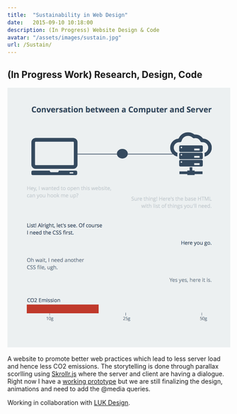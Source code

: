 ```yaml
---
title:  "Sustainability in Web Design"
date:   2015-09-10 10:18:00
description: (In Progress) Website Design & Code
avatar: "/assets/images/sustain.jpg"
url: /Sustain/
---
```

<h2 class="headline">(In Progress Work) Research, Design, Code</h2>

<img src="/assets/images/Sustain/convo.png" alt="Intro Image">

A website to promote better web practices which lead to less server load and hence less CO2 emissions. The storytelling is done through parallax scorlling using <a href="https://github.com/Prinzhorn/skrollr" target="_blank" title="Skrollr's Github page">Skrollr.js</a> where the server and client are having a dialogue. Right now I have a <a href="http://gurden.xyz/sustainable-web/" target="_blank" title="In Progress Page">working prototype</a> but we are still finalizing the design, animations and need to add the @media queries.

Working in collaboration with <a href="http://luk.design" target="_blank" title="LUK's homepage">LUK Design</a>.





